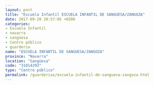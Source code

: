 ```yaml
---
layout: post
title: "Escuela Infantil ESCUELA INFANTIL DE SANGUESA/ZANGOZA"
date: 2017-09-20 20:57:05 +0200
categories:
- Escuela Infantil
- navarra
- sangüesa
- Centro público
- guarderia
name: "ESCUELA INFANTIL DE SANGUESA/ZANGOZA"
province: "Navarra"
location: "Sangüesa"
code: "31014293"
type: "Centro público"
permalink: /guarderias/escuela-infantil-de-sanguesa-zangoza.html
---
```

